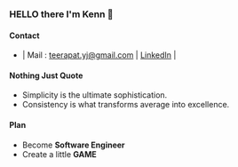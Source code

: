 ### HELLO there I'm Kenn 👋

#### Contact
- | Mail : teerapat.yj@gmail.com | [LinkedIn](https://www.linkedin.com/in/teerapat-yajai/) |

#### Nothing Just Quote
- Simplicity is the ultimate sophistication.
- Consistency is what transforms average into excellence.

#### Plan
- Become **Software Engineer**
- Create a little **GAME**
